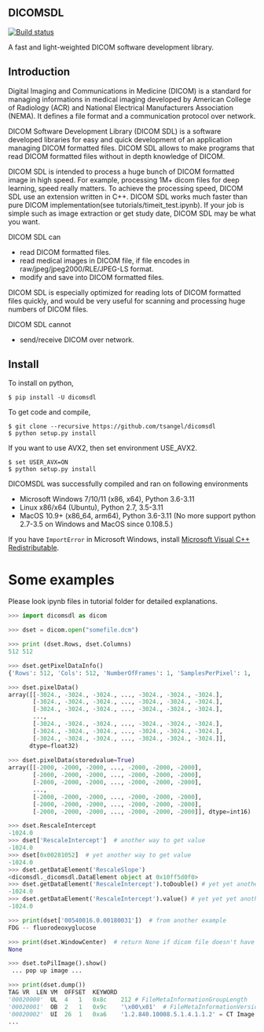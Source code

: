 ## DICOMSDL
[![Build status](https://ci.appveyor.com/api/projects/status/cbaefp3pyvie8ilp?svg=true)](https://ci.appveyor.com/project/tsangel/dicomsdl)

A fast and light-weighted DICOM software development library.

## Introduction

Digital Imaging and Communications in Medicine (DICOM) is a standard for managing informations in medical imaging developed by American College of Radiology (ACR) and National Electrical Manufacturers Association (NEMA). It defines a file format and a communication protocol over network.

DICOM Software Development Library (DICOM SDL) is a software developed libraries for easy and quick development of an application managing DICOM formatted files. DICOM SDL allows to make programs that read DICOM formatted files without in depth knowledge of DICOM.

DICOM SDL is intended to process a huge bunch of DICOM formatted image in high speed. For example, processing 1M+ dicom files for deep learning, speed really matters. To achieve the processing speed, DICOM SDL use an extension written in C++. DICOM SDL works much faster than pure DICOM implementation(see tutorials/timeit_test.ipynb). If your job is simple such as image extraction or get study date, DICOM SDL may be what you want.

DICOM SDL can

* read DICOM formatted files.
* read medical images in DICOM file, if file encodes in raw/jpeg/jpeg2000/RLE/JPEG-LS format.
* modify and save into DICOM formatted files.

DICOM SDL is especially optimized for reading lots of DICOM formatted files quickly, and would be very useful for scanning and processing huge numbers of DICOM files.

DICOM SDL cannot

* send/receive DICOM over network.

## Install

To install on python,
```
$ pip install -U dicomsdl
```

To get code and compile,
```
$ git clone --recursive https://github.com/tsangel/dicomsdl
$ python setup.py install
```

If you want to use AVX2, then set environment USE_AVX2.
```
$ set USER_AVX=ON
$ python setup.py install
```

DICOMSDL was successfully compiled and ran on following environments

* Microsoft Windows 7/10/11 (x86, x64), Python 3.6-3.11
* Linux x86/x64 (Ubuntu), Python 2.7, 3.5-3.11
* MacOS 10.9+ (x86_64, arm64), Python 3.6-3.11
(No more support python 2.7-3.5 on Windows and MacOS since 0.108.5.)

If you have `ImportError` in Microsoft Windows, install [Microsoft Visual C++ Redistributable](https://docs.microsoft.com/en-us/cpp/windows/latest-supported-vc-redist?view=msvc-170).

# Some examples

Please look ipynb files in tutorial folder for detailed explanations.

```python
>>> import dicomsdl as dicom

>>> dset = dicom.open("somefile.dcm")

>>> print (dset.Rows, dset.Columns)
512 512 

>>> dset.getPixelDataInfo()
{'Rows': 512, 'Cols': 512, 'NumberOfFrames': 1, 'SamplesPerPixel': 1, 'PlanarConfiguration': None, 'BitsAllocated': 16, 'BytesAllocated': 2, 'BitsStored': 16, 'PixelRepresentation': True, 'dtype': 'h', 'PhotometricInterpretation': 'MONOCHROME2', 'WindowCenter': None, 'WindowWidth': None, 'RescaleIntercept': -1024.0, 'RescaleSlope': 1.0}

>>> dset.pixelData()
array([[-3024., -3024., -3024., ..., -3024., -3024., -3024.],
       [-3024., -3024., -3024., ..., -3024., -3024., -3024.],
       [-3024., -3024., -3024., ..., -3024., -3024., -3024.],
       ...,
       [-3024., -3024., -3024., ..., -3024., -3024., -3024.],
       [-3024., -3024., -3024., ..., -3024., -3024., -3024.],
       [-3024., -3024., -3024., ..., -3024., -3024., -3024.]],
      dtype=float32)
      
>>> dset.pixelData(storedvalue=True)
array([[-2000, -2000, -2000, ..., -2000, -2000, -2000],
       [-2000, -2000, -2000, ..., -2000, -2000, -2000],
       [-2000, -2000, -2000, ..., -2000, -2000, -2000],
       ...,
       [-2000, -2000, -2000, ..., -2000, -2000, -2000],
       [-2000, -2000, -2000, ..., -2000, -2000, -2000],
       [-2000, -2000, -2000, ..., -2000, -2000, -2000]], dtype=int16)

>>> dset.RescaleIntercept
-1024.0
>>> dset['RescaleIntercept']  # another way to get value
-1024.0
>>> dset[0x00281052]  # yet another way to get value
-1024.0
>>> dset.getDataElement('RescaleSlope')
<dicomsdl._dicomsdl.DataElement object at 0x10ff5d0f0>
>>> dset.getDataElement('RescaleIntercept').toDouble() # yet yet another
-1024.0
>>> dset.getDataElement('RescaleIntercept').value() # yet yet yet another
-1024.0

>>> print(dset['00540016.0.00180031'])  # from another example
FDG -- fluorodeoxyglucose

>>> print(dset.WindowCenter)  # return None if dicom file doesn't have value.
None

>>> dset.toPilImage().show()
 ... pop up image ...

>>> print(dset.dump())
TAG	VR	LEN	VM	OFFSET	KEYWORD
'00020000'	UL	4	1	0x8c	212	# FileMetaInformationGroupLength
'00020001'	OB	2	1	0x9c	'\x00\x01'	# FileMetaInformationVersion
'00020002'	UI	26	1	0xa6	'1.2.840.10008.5.1.4.1.1.2' = CT Image Storage	# MediaStorageSOPClassUID
...

 
```
